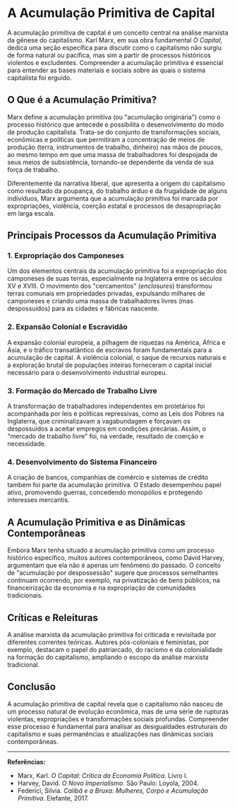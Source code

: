 
# A Acumulação Primitiva de Capital

A acumulação primitiva de capital é um conceito central na análise marxista da gênese do capitalismo. Karl Marx, em sua obra fundamental *O Capital*, dedica uma seção específica para discutir como o capitalismo não surgiu de forma natural ou pacífica, mas sim a partir de processos históricos violentos e excludentes. Compreender a acumulação primitiva é essencial para entender as bases materiais e sociais sobre as quais o sistema capitalista foi erguido.

## O Que é a Acumulação Primitiva?

Marx define a acumulação primitiva (ou "acumulação originária") como o processo histórico que antecede e possibilita o desenvolvimento do modo de produção capitalista. Trata-se do conjunto de transformações sociais, econômicas e políticas que permitiram a concentração de meios de produção (terra, instrumentos de trabalho, dinheiro) nas mãos de poucos, ao mesmo tempo em que uma massa de trabalhadores foi despojada de seus meios de subsistência, tornando-se dependente da venda de sua força de trabalho.

Diferentemente da narrativa liberal, que apresenta a origem do capitalismo como resultado da poupança, do trabalho árduo e da frugalidade de alguns indivíduos, Marx argumenta que a acumulação primitiva foi marcada por expropriações, violência, coerção estatal e processos de desapropriação em larga escala.

## Principais Processos da Acumulação Primitiva

### 1. Expropriação dos Camponeses

Um dos elementos centrais da acumulação primitiva foi a expropriação dos camponeses de suas terras, especialmente na Inglaterra entre os séculos XV e XVIII. O movimento dos "cercamentos" (*enclosures*) transformou terras comunais em propriedades privadas, expulsando milhares de camponeses e criando uma massa de trabalhadores livres (mas despossuídos) para as cidades e fábricas nascente.

### 2. Expansão Colonial e Escravidão

A expansão colonial europeia, a pilhagem de riquezas na América, África e Ásia, e o tráfico transatlântico de escravos foram fundamentais para a acumulação de capital. A violência colonial, o saque de recursos naturais e a exploração brutal de populações inteiras forneceram o capital inicial necessário para o desenvolvimento industrial europeu.

### 3. Formação do Mercado de Trabalho Livre

A transformação de trabalhadores independentes em proletários foi acompanhada por leis e políticas repressivas, como as Leis dos Pobres na Inglaterra, que criminalizavam a vagabundagem e forçavam os despossuídos a aceitar empregos em condições precárias. Assim, o "mercado de trabalho livre" foi, na verdade, resultado de coerção e necessidade.

### 4. Desenvolvimento do Sistema Financeiro

A criação de bancos, companhias de comércio e sistemas de crédito também foi parte da acumulação primitiva. O Estado desempenhou papel ativo, promovendo guerras, concedendo monopólios e protegendo interesses mercantis.

## A Acumulação Primitiva e as Dinâmicas Contemporâneas

Embora Marx tenha situado a acumulação primitiva como um processo histórico específico, muitos autores contemporâneos, como David Harvey, argumentam que ela não é apenas um fenômeno do passado. O conceito de "acumulação por despossessão" sugere que processos semelhantes continuam ocorrendo, por exemplo, na privatização de bens públicos, na financeirização da economia e na expropriação de comunidades tradicionais.

## Críticas e Releituras

A análise marxista da acumulação primitiva foi criticada e revisitada por diferentes correntes teóricas. Autores pós-coloniais e feministas, por exemplo, destacam o papel do patriarcado, do racismo e da colonialidade na formação do capitalismo, ampliando o escopo da análise marxista tradicional.

## Conclusão

A acumulação primitiva de capital revela que o capitalismo não nasceu de um processo natural de evolução econômica, mas de uma série de rupturas violentas, expropriações e transformações sociais profundas. Compreender esse processo é fundamental para analisar as desigualdades estruturais do capitalismo e suas permanências e atualizações nas dinâmicas sociais contemporâneas.

___

**Referências:**

- Marx, Karl. *O Capital: Crítica da Economia Política*. Livro I.
- Harvey, David. *O Novo Imperialismo*. São Paulo: Loyola, 2004.
- Federici, Silvia. *Calibã e a Bruxa: Mulheres, Corpo e Acumulação Primitiva*. Elefante, 2017.
```
